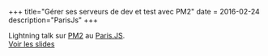 +++
title="Gérer ses serveurs de dev et test avec PM2"
date = 2016-02-24
description="ParisJs"
+++

Lightning talk sur [PM2](https://pm2.keymetrics.io/) au [Paris.JS](https://parisjs.org/meetup/2016-02-24).    
[Voir les slides](http://slides.com/alexisjanvier-1/manage-dev-test-servers-with-pm2)
